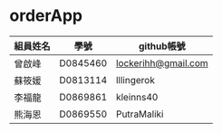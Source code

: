 # orderApp

  組員姓名  |  學號  | github帳號
 --------- | ------ | ---------
  曾啟峰   | D0845460| lockerihh@gmail.com
  蘇筱媛   | D0813114| lllingerok
  李福龍   | D0869861|kleinns40
  熊海恩   | D0869550| PutraMaliki
